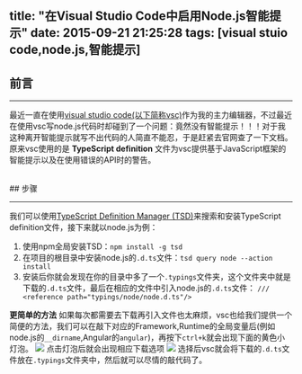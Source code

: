title: "在Visual Studio Code中启用Node.js智能提示"
date: 2015-09-21 21:25:28
tags: [visual stuio code,node.js,智能提示]
---


## 前言


----------


最近一直在使用[visual studio code(以下简称vsc)](https://www.visualstudio.com/)作为我的主力编辑器，不过最近在使用vsc写node.js代码时却碰到了一个问题：竟然没有智能提示！！！对于我这种离开智能提示就写不出代码的人简直不能忍，于是赶紧去官网查了一下文档。原来vsc使用的是 **TypeScript definition** 文件为vsc提供基于JavaScript框架的智能提示以及在使用错误的API时的警告。
<!--more-->
<br/>
## 步骤


----------


我们可以使用[TypeScript Definition Manager (TSD)](http://definitelytyped.org/tsd/)来搜索和安装TypeScript definition文件，接下来就以node.js为例：
1. 使用npm全局安装TSD：`npm install -g tsd`
2. 在项目的根目录中安装node.js的`.d.ts`文件：`tsd query node --action install`
3. 安装后你就会发现在你的目录中多了一个`.typings`文件夹，这个文件夹中就是下载的`.d.ts`文件，最后在相应的文件中引入node.js的`.d.ts`文件：
`/// <reference path="typings/node/node.d.ts"/>`



**更简单的方法**
如果每次都需要去下载再引入文件也太麻烦，vsc也给我们提供一个简便的方法，我们可以在敲下对应的Framework,Runtime的全局变量后(例如node.js的`__dirname`,Angular的`angular`)，再按下`ctrl+k`就会出现下面的黄色小灯泡。
![][1]
点击灯泡后就会出现相应下载选项
![][2]
选择后vsc就会将下载的`.d.ts`文件放在`.typings`文件夹中，然后就可以尽情的敲代码了。


  [1]: vscode-intelligence/9ed8a4b8gy1fy0dha4ywtj208301ea9y.jpg
  [2]: vscode-intelligence/9ed8a4b8gy1fy0dha8159j20dd02ejry.jpg
